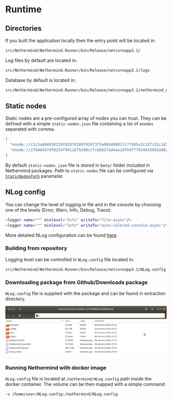 # Runtime

## Directories

If you built the application locally then the entry point will be located in:

```bash
src/Nethermind/Nethermind.Runner/bin/Release/netcoreapp3.1/
```

Log files by default are located in:

```bash
src/Nethermind/Nethermind.Runner/bin/Release/netcoreapp3.1/logs
```

Database by default is located in:

```bash
src/Nethermind/Nethermind.Runner/bin/Release/netcoreapp3.1/nethermind_db
```

## Static nodes

Static nodes are a pre-configured array of nodes you can trust. They can be defined with a simple `static-nodes.json` file containing a list of `enodes` separated with comma.

```bash
[
  "enode://c1c3a604950119f82d78189792b73f5a96bd09017c77465e3c32fc51c1d758a9a772ffddd58436d465342f2cfa6d4a442a49e526743f4d8354d7c5ce794c3ee5@127.0.0.1:30303",
  "enode://2784b947df025df9911875e68ccfcb0627ad4ae1dfb9f77634435692e8626508d9a6a04adff7719d3d73b25e72cbedee8d8e431492afbbd5fb4082e78c52d934@127.0.0.1:30303"
]
```

By default `static-nodes.json` file is stored in `Data/` folder included in Nethermind packages. Path to `static-nodes` file can be configured via [`StaticNodesPath`](../configuration/init.md) parameter.

## NLog config

You can change the level of logging in file and in the console by choosing one of the levels \(Error, Warn, Info, Debug, Trace\):

```bash
<logger name="*" minlevel="Info" writeTo="file-async"/>
<logger name="*" minlevel="Info" writeTo="auto-colored-console-async"/>
```

More detailed NLog configuration can be found [here](https://github.com/NLog/NLog/wiki/Configuration-file).

### Building from repository

Logging level can be controlled in `NLog.config` file located in:

```text
src/Nethermind/Nethermind.Runner/bin/Release/netcoreapp3.1/NLog.config
```

### Downloading package from Github/Downloads package

`NLog.config` file is supplied with the package and can be found in extraction directory.

![](../../.gitbook/assets/image%20%2830%29.png)

### Running Nethermind with docker image

`NLog.config` file is located at `/nethermind/NLog.config` path inside the docker container. The volume can be then mapped with a simple command:

```bash
-v /home/user/NLog.config:/nethermind/NLog.config
```


